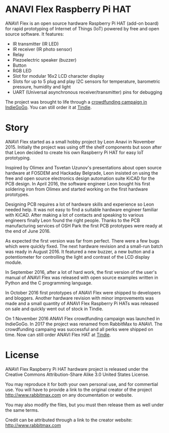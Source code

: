 # ANAVI Flex Raspberry Pi HAT

ANAVI Flex is an open source hardware Raspberry Pi HAT (add-on board) for rapid prototyping of Internet of Things (IoT) powered by free and open source software. It features:

* IR transmitter (IR LED)
* IR receiver (IR photo sensor)
* Relay
* Piezoelectric speaker (buzzer)
* Button
* RGB LED
* Slot for modular 16x2 LCD character display
* Slots for up to 5 plug and play I2C sensors for temperature, barometric pressure, humidity and light
* UART (Universal asynchronous receiver/transmitter) pins for debugging

The project was brought to life through a [crowdfunding campaign in IndieGoGo](https://igg.me/at/Rzjuluvxe6Y/10833949). You can still order it at [Tindie](https://www.tindie.com/products/anavi/anavi-flex-raspberry-pi-hat-for-iot/).

# Story

ANAVI Flex started as a small hobby project by Leon Anavi in November 2015. Initially the project was using off the shelf components but soon after that Leon decided to create his own Raspberry Pi HAT for easy IoT prototyping.

Inspired by Olimex and Tsvetan Uzunov's presentations about open source hardware at FOSDEM and Hackaday Belgrade, Leon insisted on using the free and open source electronics design automation suite KiCAD for the PCB design. In April 2016, the software engineer Leon bought his first soldering iron from Olimex and started working on the first hardware prototypes.

Designing PCB requires a lot of hardware skills and experience so Leon needed help. It was not easy to find a suitable hardware engineer familiar with KiCAD. After making a lot of contacts and speaking to various engineers finally Leon found the right people. Thanks to the PCB manufacturing services of OSH Park the first PCB prototypes were ready at the end of June 2016.

As expected the first version was far from perfect. There were  a few bugs which were quickly fixed. The next hardware revision and a small-run batch was ready in August 2016. It featured a new buzzer, a new button and a potentiometer for controlling the light and contrast of the LCD display module. 

In September 2016, after a lot of hard work, the first version of the user's manual of ANAVI Flex was released with open source examples written in Python and the C programming language.

In October 2016 first prototypes of ANAVI Flex were shipped to developers and bloggers. Another hardware revision with minor improvements was made and a small quantity of ANAVI Flex Raspberry Pi HATs was released on sale and quickly went out of stock in Tindie.

On 1 November 2016 ANAVI Flex crowdfunding campaign was launched in IndieGoGo. In 2017 the project was renamed from RabbitMax to ANAVI. The crowdfunding campaing was successful and all perks were shipped on time. Now can still order ANAVI Flex HAT at [Tindie](https://www.tindie.com/products/anavi/anavi-flex-raspberry-pi-hat-for-iot/).

# License
ANAVI Flex Raspberry Pi HAT hardware project is released under the Creative Commons Attribution-Share Alike 3.0 United States License.

You may reproduce it for both your own personal use, and for commertial use. 
You will have to provide a link to the original creator of the project http://www.rabbitmax.com on any documentation or website.

You may also modify the files, but you must then release them as well under the same terms.

Credit can be attributed through a link to the creator website: http://www.rabbitmax.com
